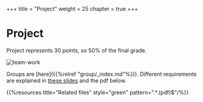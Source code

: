 +++
title = "Project"
weight = 25
chapter = true
+++

# Project

Project represents 30 points, so 50% of the final grade. 

![team-work](https://media.giphy.com/media/l3q2Wl7Wpz09Z5hfi/giphy.gif)

Groups are [here]({{%relref "group/_index.md"%}}). 
Different requirements are explained in [these slides](https://ptds2024.github.io/class/lecture13_project) and the pdf below.

{{%resources title="Related files" style="green" pattern=".*\.(pdf)$"/%}}
